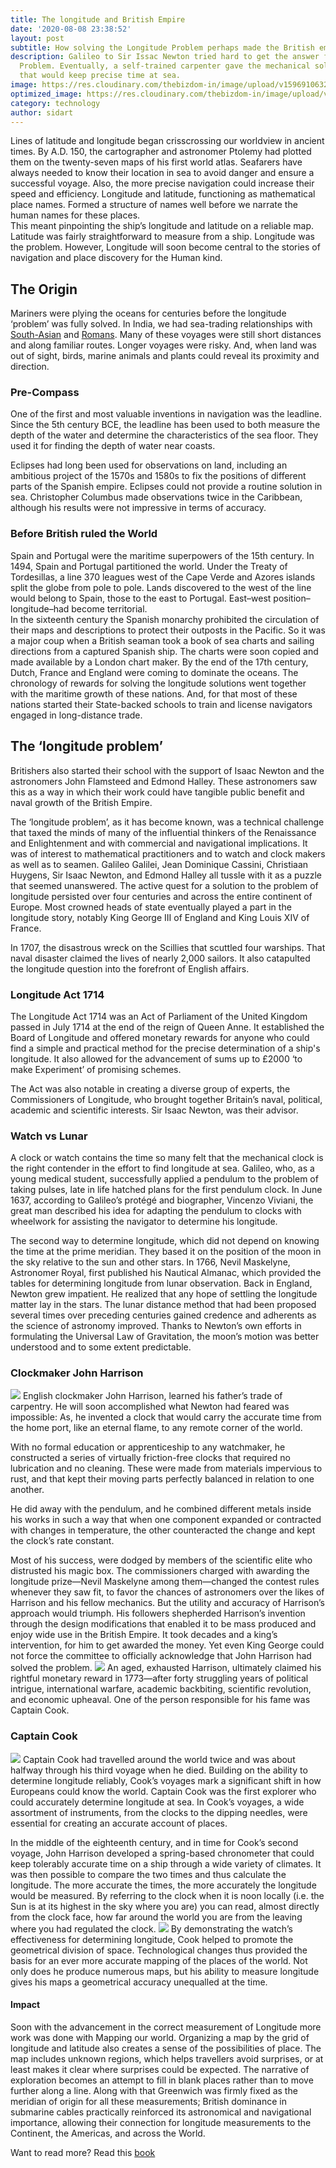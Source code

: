 ```yaml
---
title: The longitude and British Empire
date: '2020-08-08 23:38:52'
layout: post
subtitle: How solving the Longitude Problem perhaps made the British empire.
description: Galileo to Sir Issac Newton tried hard to get the answer for the Longitude
  Problem. Eventually, a self-trained carpenter gave the mechanical solution—a clock
  that would keep precise time at sea.
image: https://res.cloudinary.com/thebizdom-in/image/upload/v1596910632/Longitude_xkvmpg.png
optimized_image: https://res.cloudinary.com/thebizdom-in/image/upload/v1596910632/Longitude_xkvmpg.png
category: technology
author: sidart
---
```


Lines of latitude and longitude began crisscrossing our worldview in ancient times. By A.D. 150, the cartographer and astronomer Ptolemy had plotted them on the twenty-seven maps of his first world atlas.
Seafarers have always needed to know their location in sea to avoid danger and ensure a successful voyage. Also, the more precise navigation could increase their speed and efficiency. 
Longitude and latitude, functioning as mathematical place names. Formed a structure of names well before we narrate the human names for these places.  
This meant pinpointing the ship’s longitude and latitude on a reliable map. Latitude was fairly straightforward to measure from a ship. Longitude was the problem. However, Longitude will soon become central to the stories of navigation and place discovery for the Human kind.  
 
## The Origin
Mariners were plying the oceans for centuries before the longitude ‘problem’ was fully solved. In India, we had sea-trading relationships with [South-Asian](https://www.thebizdom.in/maritime-trade-orissa/) and [Romans](https://www.thebizdom.in/maritime-history-of-andhradesa/). Many of these voyages were still short distances and along familiar routes. Longer voyages were risky. And, when land was out of sight, birds, marine animals and plants could reveal its proximity and direction.
 
### Pre-Compass
One of the first and most valuable inventions in navigation was the leadline. Since the 5th century BCE, the leadline has been used to both measure the depth of the water and determine the characteristics of the sea floor. They used it for finding the depth of water near coasts. 
 
Eclipses had long been used for observations on land, including an ambitious project of the 1570s and 1580s to fix the positions of different parts of the Spanish empire. Eclipses could not provide a routine solution in sea. Christopher Columbus made observations twice in the
Caribbean, although his results were not impressive in terms of accuracy.
 
### Before British ruled the World
 
Spain and Portugal were the maritime superpowers of the 15th century. In 1494, Spain and Portugal partitioned the world. 
Under the Treaty of Tordesillas, a line 370 leagues west of the Cape Verde and Azores islands split the globe from pole to pole. Lands discovered to the west of the line would belong to Spain, those to the east to Portugal. East–west position–longitude–had become territorial.  
In the sixteenth century the Spanish monarchy prohibited the circulation of their maps and descriptions to protect their outposts in the Pacific. So it was a major coup when a British seaman took a book of sea charts and sailing directions from a captured Spanish ship. The charts were soon copied and made available by a London chart maker. 
By the end of the 17th century, Dutch, France and England were coming to dominate the oceans. The chronology of rewards for solving the longitude solutions went together with the maritime growth of these nations. And, for that most of these nations started their State-backed schools to train and license navigators engaged in long-distance trade.

## The ‘longitude problem’
Britishers also started their school with the support of Isaac Newton and the astronomers John Flamsteed and Edmond Halley. These astronomers saw this as a way in which their work could have tangible public benefit and naval growth of the British Empire.

The ‘longitude problem’, as it has become known, was a technical challenge that taxed the minds of many of the influential thinkers of the Renaissance and Enlightenment and with commercial and navigational implications. It was of interest to mathematical practitioners and to watch and clock makers as well as to seamen. Galileo Galilei, Jean Dominique Cassini, Christiaan Huygens, Sir Isaac Newton, and Edmond Halley all tussle with it as a puzzle that seemed unanswered.
The active quest for a solution to the problem of longitude persisted over four centuries and across the entire continent of Europe. Most crowned heads of state eventually played a part in the longitude story, notably King George III of England and King Louis XIV of France. 

In 1707, the disastrous wreck on the Scillies that scuttled four warships. That naval disaster claimed the lives of nearly 2,000 sailors. It also catapulted the longitude question into the forefront of English affairs.

### Longitude Act 1714
The Longitude Act 1714 was an Act of Parliament of the United Kingdom passed in July 1714 at the end of the reign of Queen Anne. It established the Board of Longitude and offered monetary rewards for anyone who could find a simple and practical method for the precise determination of a ship's longitude. It also allowed for the advancement of sums up to £2000 ‘to make Experiment’ of promising schemes.
 
The Act was also notable in creating a diverse group of experts, the Commissioners of Longitude, who brought together Britain’s naval, political, academic and scientific interests.
Sir Isaac Newton, was their advisor. 
### Watch vs Lunar
A clock or watch contains the time so many felt that the mechanical clock is the right contender in the effort to find longitude at sea. Galileo, who, as a young medical student, successfully applied a pendulum to the problem of taking pulses, late in life hatched plans for the first pendulum clock. In June 1637, according to Galileo’s protégé and biographer, Vincenzo Viviani, the great man described his idea for adapting the pendulum to clocks with wheelwork for assisting the navigator to determine his longitude.
 
The second way to determine longitude, which did not depend on knowing the time at the prime meridian. They based it on the position of the moon in the sky relative to the sun and other stars. In 1766, Nevil Maskelyne, Astronomer Royal, first published his Nautical Almanac, which provided the tables for determining longitude from lunar observation. 
Back in England, Newton grew impatient. He realized that any hope of settling the longitude matter lay in the stars. The lunar distance method that had been proposed several times over preceding centuries gained credence and adherents as the science of astronomy improved. Thanks to Newton’s own efforts in formulating the Universal Law of Gravitation, the moon’s motion was better understood and to some extent predictable.

### Clockmaker John Harrison
![](https://res.cloudinary.com/thebizdom-in/image/upload/v1596911407/Screenshot_2020-08-08_at_5.51.25_PM_xamsra.png)
English clockmaker John Harrison, learned his father’s trade of carpentry.  He will soon accomplished what Newton had feared was impossible: As, he invented a clock that would carry the accurate time from the home port, like an eternal flame, to any remote corner of the world.

With no formal education or apprenticeship to any watchmaker, he constructed a series of virtually friction-free clocks that required no lubrication and no cleaning. These were made from materials impervious to rust, and that kept their moving parts perfectly balanced in relation to one another. 

He did away with the pendulum, and he combined different metals inside his works in such a way that when one component expanded or contracted with changes in temperature, the other counteracted the change and kept the clock’s rate constant.

Most of his success, were dodged by members of the scientific elite who distrusted his magic box. The commissioners charged with awarding the longitude prize—Nevil Maskelyne among them—changed the contest rules whenever they saw fit, to favor the chances of astronomers over the likes of Harrison and his fellow mechanics.  But the utility and accuracy of Harrison’s approach would triumph. His followers shepherded Harrison’s invention through the design modifications that enabled it to be mass produced and enjoy wide use in the British Empire.
It took decades and a king’s intervention, for him to get awarded the money. Yet even King George could not force the committee to officially acknowledge that John Harrison had solved the problem.
![](https://res.cloudinary.com/thebizdom-in/image/upload/v1596911407/Screenshot_2020-08-08_at_11.50.31_PM_ds0vue.png)
An aged, exhausted Harrison, ultimately claimed his rightful monetary reward in 1773—after forty struggling years of political intrigue, international warfare, academic backbiting, scientific revolution, and economic upheaval. One of the person responsible for his fame was Captain Cook.  

### Captain Cook
![](https://res.cloudinary.com/thebizdom-in/image/upload/v1596911407/Screenshot_2020-08-08_at_11.55.50_PM_a0rbwq.png)
Captain Cook had travelled around the world twice and was about halfway through his third voyage when he died. Building on the ability to determine longitude reliably, Cook’s voyages mark a significant shift in how Europeans could know the world. Captain Cook was the first explorer who could accurately determine longitude at sea.  In Cook’s voyages, a wide assortment of instruments, from the clocks to the dipping needles, were essential for creating an accurate account of places. 

In the middle of the eighteenth century, and in time for Cook’s second voyage, John Harrison developed a spring-based chronometer that could keep tolerably accurate time on a ship through a wide variety of climates. It was then possible to compare the two times and thus calculate the longitude. The more accurate the times, the more accurately the longitude would be measured. By referring to the clock when it is noon locally (i.e. the Sun is at its highest in the sky where you are) you can read, almost directly from the clock face, how far around the world you are from the leaving where you had regulated the clock.
![](https://res.cloudinary.com/thebizdom-in/image/upload/v1596911407/Screenshot_2020-08-08_at_5.33.05_PM_s3in61.png)
By demonstrating the watch’s effectiveness for determining longitude, Cook helped to promote the geometrical division of space. Technological changes thus provided the basis for an ever more accurate mapping of the places of the world. 
Not only does he produce numerous maps, but his ability to measure longitude gives his maps a geometrical accuracy unequalled at the time.

#### Impact
Soon with the advancement in the correct measurement of Longitude more work was done with Mapping our world. Organizing a map by the grid of longitude and latitude also creates a sense of the possibilities of place. The map includes unknown regions, which helps travellers avoid surprises, or at least makes it clear where surprises could be expected. The narrative of exploration becomes an attempt to fill in blank places rather than to move further along a line.
Along with that Greenwich was firmly fixed as the meridian of origin for all these measurements; British dominance in submarine cables practically reinforced its astronomical and navigational importance, allowing their connection for longitude measurements to the Continent, the Americas, and across the World.

Want to read more? Read this [book](https://www.amazon.in/Longitude-Dava-Sobel/dp/0007214227)
